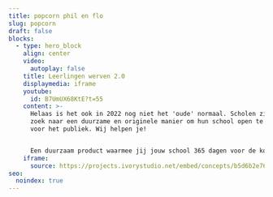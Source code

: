 ```yaml
---
title: popcorn phil en flo
slug: popcorn
draft: false
blocks:
  - type: hero_block
    align: center
    video:
      autoplay: false
    title: Leerlingen werven 2.0
    displaymedia: iframe
    youtube:
      id: B7UmUX68KtE?t=55
    content: >-
      Helaas is het ook in 2022 nog niet het 'oude' normaal. Scholen zijn op
      zoek naar een duurzame en originele manier om hun school open te stellen
      voor het publiek. Wij helpen je! 


      Een duurzaam product waarmee jij jouw school 365 dagen voor de komende jaren digitaal openstelt voor het publiek. Geen statische brochures of promofilm, maar een interactieve oplossing die toekomstige leerlingen laat rondleiden door leerlingen en docenten van jullie eigen school. Dat klinkt goed toch?
    iframe:
      source: https://projects.ivorystudio.net/embed/concepts/b5d6b2e7679ff1ff9c1224af
seo:
  noindex: true
---
```

